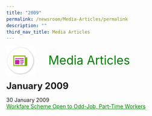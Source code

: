 ```yaml
---
title: "2009"
permalink: /newsroom/Media-Articles/permalink
description: ""
third_nav_title: Media Articles
---
```

<img align="left" src="/images/icons/ico_media_articles.png" class="PressReleaseIcon"><br><font align="center" color="green" size="+3">&nbsp;&nbsp;&nbsp;&nbsp;Media Articles</font>
<br><br><br>
<font size="+2"><b> January 2009</b></font><br>

30 January 2009<br>
<a class="hyperlink" href="http://www.mom.gov.sg/newsroom/press-replies/2009/workfare-scheme-open-to-oddjob-parttime-workers">Workfare Scheme Open to Odd-Job, Part-Time Workers</a>

<style>
img.PressReleaseIcon {
  height: 15%;
  width: 15%;
}
a.hyperlink {
    color:green;
  }
a.hyperlink:hover {
    color:MediumVioletRed;
}
</style>